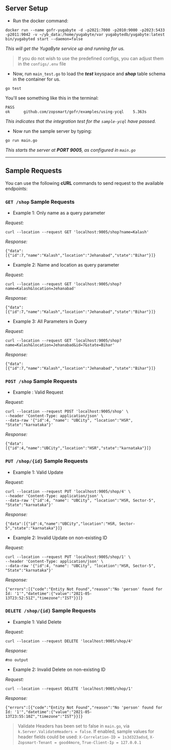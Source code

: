 ## Server Setup
- Run the docker command:
 ```shell
 docker run --name gofr-yugabyte -d -p2021:7000 -p2010:9000 -p2023:5433 -p2011:9042 -v ~/yb_data:/home/yugabyte/var yugabytedb/yugabyte:latest bin/yugabyted start --daemon=false
```
_This will get the YugaByte service up and running for us._
> If you do not wish to use the predefined configs, you can adjust them in the `configs/.env` file

- Now, run `main_test.go` to load the **_test_** keyspace and **_shop_** table schema in the container for us.
```shell
go test
```

You'll see something like this in the terminal:
```shell
PASS
ok      github.com/zopsmart/gofr/examples/using-ycql    5.363s
```

_This indicates that the integration test for the `sample-ycql` have passed._

- Now run the sample server by typing: 
```shell
go run main.go
```
_This starts the server at **PORT 9005**, as configured in `main.go`_
<hr>

##  Sample Requests
You can use the following **cURL** commands to send request to the available endpoints:

  ### `GET /shop`  Sample Requests 

  - Example 1: Only name as a query parameter  
  
_Request:_
  ```shell
  curl --location --request GET 'localhost:9005/shop?name=Kalash'
  ```
  _Response:_
  ```shell
  {"data":[{"id":7,"name":"Kalash","location":"Jehanabad","state":"Bihar"}]}
  ```
  
  - Example 2: Name and location as query parameter  
  
_Request:_
  ```shell
  curl --location --request GET 'localhost:9005/shop?name=Kalash&location=Jehanabad'
  ```
  _Response:_
  ```shell
  {"data":[{"id":7,"name":"Kalash","location":"Jehanabad","state":"Bihar"}]}
  ```
  
  - Example 3: All Parameters in Query  
  
_Request:_  
  ```shell
  curl --location --request GET 'localhost:9005/shop?name=Kalash&location=Jehanabad&id=7&state=Bihar'
  ```
  _Response:_
  ```shell
  {"data":[{"id":7,"name":"Kalash","location":"Jehanabad","state":"Bihar"}]}
  ```
  
### `POST /shop`  Sample Requests   
  
  - Example : Valid Request  

  _Request:_  
  ```shell
  curl --location --request POST 'localhost:9005/shop' \
  --header 'Content-Type: application/json' \
  --data-raw '{"id":4, "name": "UBCity", "location":"HSR", "State":"karnataka"}'
  ```
  _Response:_  
   ```shell
  {"data":[{"id":4,"name":"UBCity","location":"HSR","state":"karnataka"}]}
  ```
  
### `PUT /shop/{id}`  Sample Requests   
  
  - Example 1: Valid Update

  _Request:_  
  ```shell
  curl --location --request PUT 'localhost:9005/shop/4' \
  --header 'Content-Type: application/json' \
  --data-raw '{"id":4, "name": "UBCity", "location":"HSR, Sector-5", "State":"karnataka"}'
  ```
  _Response:_  
  ```shell
  {"data":[{"id":4,"name":"UBCity","location":"HSR, Sector-5","state":"karnataka"}]}
  ```
  
  - Example 2: Invalid Update on non-existing ID  

  _Request:_  
  ```shell
  curl --location --request PUT 'localhost:9005/shop/1' \
  --header 'Content-Type: application/json' \
  --data-raw '{"id":4, "name": "UBCity", "location":"HSR, Sector-5", "State":"karnataka"}'
  ```
  _Response:_
  ```shell
  {"errors":[{"code":"Entity Not Found","reason":"No 'person' found for Id: '1'","datetime":{"value":"2021-05-13T23:52:51Z","timezone":"IST"}}]}
  ```

### `DELETE /shop/{id}`  Sample Requests   
  
  - Example 1: Valid Delete  

  _Request:_  
   ```shell
  curl --location --request DELETE 'localhost:9005/shop/4'
  ```
  _Response:_
  ```shell
  #no output
  ```
  
  - Example 2: Invalid Delete on non-existing ID  

   _Request:_  
  ```shell
  curl --location --request DELETE 'localhost:9005/shop/1'
  ```
  _Response:_
  ```shell
  {"errors":[{"code":"Entity Not Found","reason":"No 'person' found for Id: '1'","datetime":{"value":"2021-05-13T23:55:10Z","timezone":"IST"}}]}
  ```

> Validate Headers has been set to false in `main.go`, via `k.Server.ValidateHeaders = false`. If enabled, sample values for header fields could be used:
> `X-Correlation-ID = 1s3d323adsd`, `X-Zopsmart-Tenant = good4more`, `True-Client-Ip = 127.0.0.1`